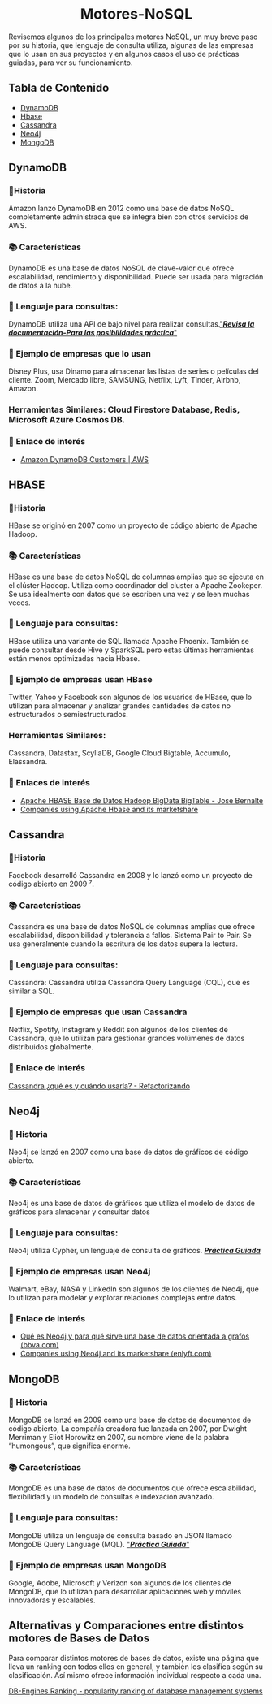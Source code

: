 <h1 align="center"> Motores-NoSQL </h1>
Revisemos algunos de los principales motores NoSQL, un muy breve paso por su historia, que lenguaje de consulta utiliza, algunas de las empresas que lo usan en sus proyectos y en algunos casos el uso de prácticas guiadas, para ver su funcionamiento. 

## Tabla de Contenido

- [DynamoDB](#dinamodb)
- [Hbase](#hbase)
- [Cassandra](#Cassandra)
- [Neo4j](#neo4j)
- [MongoDB](#mongodb)
  
## DynamoDB

### 📜Historia
Amazon lanzó DynamoDB en 2012 como una base de datos NoSQL completamente administrada que se integra bien con otros servicios de AWS.
### 📚 Características
DynamoDB es una base de datos NoSQL de clave-valor que ofrece escalabilidad, rendimiento y disponibilidad. Puede ser usada para migración de datos a la nube.
### 🔣 Lenguaje para consultas:
DynamoDB utiliza una API de bajo nivel para realizar consultas.["***Revisa la documentación-Para las posibilidades práctica***"](https://docs.aws.amazon.com/es_es/amazondynamodb/latest/developerguide/DynamoDBLocal.html)
### 🎯 Ejemplo de empresas que lo usan
Disney Plus, usa Dinamo para almacenar las listas de series o películas del cliente. Zoom, Mercado libre, SAMSUNG, Netflix, Lyft, Tinder, Airbnb, Amazon.
### Herramientas Similares: Cloud Firestore Database, Redis, Microsoft Azure Cosmos DB.
### 📎 Enlace de interés
- [Amazon DynamoDB Customers | AWS](https://aws.amazon.com/es/dynamodb/customers/?pg=dynamodb&sec=cs#Zoom)

## HBASE

### 📜Historia
HBase se originó en 2007 como un proyecto de código abierto de Apache Hadoop.
### 📚 Características
HBase es una base de datos NoSQL de columnas amplias que se ejecuta en el clúster Hadoop. Utiliza como coordinador del cluster a Apache Zookeper. Se usa idealmente con datos que se escriben una vez y se leen muchas veces.
### 🔣 Lenguaje para consultas:
HBase utiliza una variante de SQL llamada Apache Phoenix. También se puede consultar desde Hive y SparkSQL pero estas últimas herramientas están menos optimizadas hacia Hbase.
### 🎯 Ejemplo de empresas usan HBase
Twitter, Yahoo y Facebook son algunos de los usuarios de HBase, que lo utilizan para almacenar y analizar grandes cantidades de datos no estructurados o semiestructurados.
### Herramientas Similares: 
Cassandra, Datastax, ScyllaDB, Google Cloud Bigtable, Accumulo, Elassandra.
### 📎 Enlaces de interés

- [Apache HBASE Base de Datos Hadoop BigData BigTable - Jose Bernalte](https://www.josebernalte.com/tool/hbase/)
- [Companies using Apache Hbase and its marketshare](https://enlyft.com/tech/products/apache-hbase)

## Cassandra

### 📜Historia
Facebook desarrolló Cassandra en 2008 y lo lanzó como un proyecto de código abierto en 2009 ⁷.
### 📚 Características
Cassandra es una base de datos NoSQL de columnas amplias que ofrece escalabilidad, disponibilidad y tolerancia a fallos. Sistema Pair to Pair. Se usa generalmente cuando la escritura de los datos supera la lectura.
### 🔣 Lenguaje para consultas:
Cassandra: Cassandra utiliza Cassandra Query Language (CQL), que es similar a SQL.
### 🎯 Ejemplo de empresas que usan Cassandra
Netflix, Spotify, Instagram y Reddit son algunos de los clientes de Cassandra, que lo utilizan para gestionar grandes volúmenes de datos distribuidos globalmente.
### 📎 Enlace de interés
[Cassandra ¿qué es y cuándo usarla? - Refactorizando](https://refactorizando.com/cassandra-que-es-cuando-usarla/)

## Neo4j

### 📜 Historia
Neo4j se lanzó en 2007 como una base de datos de gráficos de código abierto. 
### 📚 Características
Neo4j es una base de datos de gráficos que utiliza el modelo de datos de gráficos para almacenar y consultar datos
### 🔣 Lenguaje para consultas: 
Neo4j utiliza Cypher, un lenguaje de consulta de gráficos.
[***Práctica Guiada***](https://github.com/Ivan-Cepeda/Neo4J-Carga-Modelado-Consulta)
### 🎯 Ejemplo de empresas usan Neo4j
Walmart, eBay, NASA y LinkedIn son algunos de los clientes de Neo4j, que lo utilizan para modelar y explorar relaciones complejas entre datos.
### 📎 Enlace de interés
- [Qué es Neo4j y para qué sirve una base de datos orientada a grafos (bbva.com)](https://www.bbva.com/es/que-es-neo4j-y-para-que-sirve-una-base-de-datos-orientada-a-grafos/)
- [Companies using Neo4j and its marketshare (enlyft.com)](https://enlyft.com/tech/products/neo4j)

## MongoDB

### 📜 Historia
MongoDB se lanzó en 2009 como una base de datos de documentos de código abierto, La compañía creadora fue lanzada en 2007, por Dwight Merriman y Eliot Horowitz en 2007, su nombre viene de la palabra “humongous”, que significa enorme.
### 📚 Características
MongoDB es una base de datos de documentos que ofrece escalabilidad, flexibilidad y un modelo de consultas e indexación avanzado.
### 🔣 Lenguaje para consultas:
MongoDB utiliza un lenguaje de consulta basado en JSON llamado MongoDB Query Language (MQL).
["***Práctica Guiada***"](https://www.mongodb.com/docs/manual/tutorial/getting-started/)
### 🎯 Ejemplo de empresas usan MongoDB

Google, Adobe, Microsoft y Verizon son algunos de los clientes de MongoDB, que lo utilizan para desarrollar aplicaciones web y móviles innovadoras y escalables.

## Alternativas y Comparaciones entre distintos motores de Bases de Datos
Para comparar distintos motores de bases de datos, existe una página que lleva un ranking con todos ellos en general, y también los clasifica según su clasificación. Así mismo ofrece información individual respecto a cada una.

[DB-Engines Ranking - popularity ranking of database management systems]()


